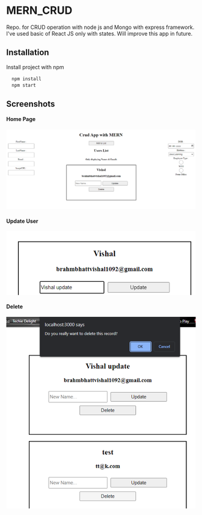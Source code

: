 # MERN_CRUD
Repo. for CRUD operation with node js and Mongo with express framework. I've used basic of React JS only with states. Will improve this app in future.


## Installation

Install project with npm

```bash
  npm install 
  npm start 
```
    
## Screenshots


#### Home Page
![Home Page](img/home.png)

#### Update User
![Update User](img/update_fun.png)

#### Delete
![Delete Confirm](img/delete_confirmation.png)




